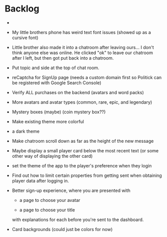 # Backlog

* 

* My little brothers phone has weird text font issues (showed up as a cursive font)

* Little brother also made it into a chatroom after leaving ours... I don't think anyone else was online. He clicked "ok" to leave our chatroom after I left, but then got put back into a chatroom.

* Put topic and side at the top of chat room.

* reCaptcha for SignUp page (needs a custom domain first so Politick can be registered with Google Search Console)

* Verify ALL purchases on the backend (avatars and word packs)

* More avatars and avatar types (common, rare, epic, and legendary)

* Mystery boxes (maybe) (coin mystery box??)

* Make existing theme more colorful

* a dark theme

* Make chatroom scroll down as far as the height of the new message

* Maybe display a small player card below the most recent text (or some other way of displaying the other card)

* set the theme of the app to the player's preference when they login

* Find out how to limit certain properties from getting sent when obtaining player data after logging in.

* Better sign-up experience, where you are presented with
  
  * a page to choose your avatar
  
  * a page to choose your title
  
  with explanations for each before you're sent to the dashboard.

* Card backgrounds (could just be colors for now)
